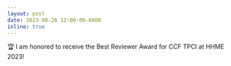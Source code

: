 ```yaml
---
layout: post
date: 2023-08-26 12:00:00-0400
inline: true
---
```


🏆 I am honored to receive the Best Reviewer Award for CCF TPCI at HHME 2023!